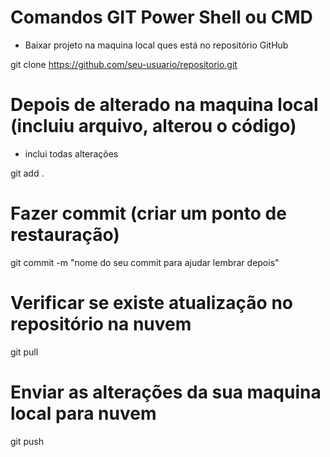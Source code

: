 # Comandos GIT Power Shell ou CMD

- Baixar projeto na maquina local ques está no repositório GitHub

git clone https://github.com/seu-usuario/repositorio.git

# Depois de alterado na maquina local (incluiu arquivo, alterou o código)
- inclui todas alterações

git add .

# Fazer commit (criar um ponto de restauração)

git commit -m "nome do seu commit para ajudar lembrar depois"

# Verificar se existe atualização no repositório na nuvem

git pull

# Enviar as alterações da sua maquina local para nuvem

git push
